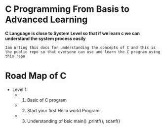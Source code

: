 # C Programming From Basis to Advanced Learning
**C Language is close to System Level so that if we learn c we can understand the system process easily**
```
Iam Wrting this docs for understanding the concepts of C and this is the public repo so that everyone can use and learn the C program using this repo
```
# **Road Map of C**
+ Level 1:
  + 1. Basic of C program
  + 2. Start your first Hello world Program
  + 3. Understanding of bsic main() ,printf(), scanf() 

